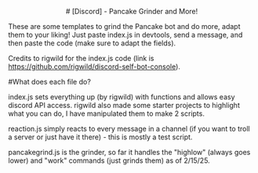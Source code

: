 <p align="center">
# [Discord] - Pancake Grinder and More!</h1>

These are some templates to grind the Pancake bot and do more, adapt them to your liking! Just paste index.js in devtools, send a message, and then paste the code (make sure to adapt the fields).

Credits to rigwild for the index.js code (link is https://github.com/rigwild/discord-self-bot-console).

#What does each file do?

index.js sets everything up (by rigwild) with functions and allows easy discord API access. rigwild also made some starter projects to highlight what you can do, I have manipulated them to make 2 scripts. 

reaction.js simply reacts to every message in a channel (if you want to troll a server or just have it there) - this is mostly a test script.

pancakegrind.js is the grinder, so far it handles the "highlow" (always goes lower) and "work" commands (just grinds them) as of 2/15/25.
</p>
